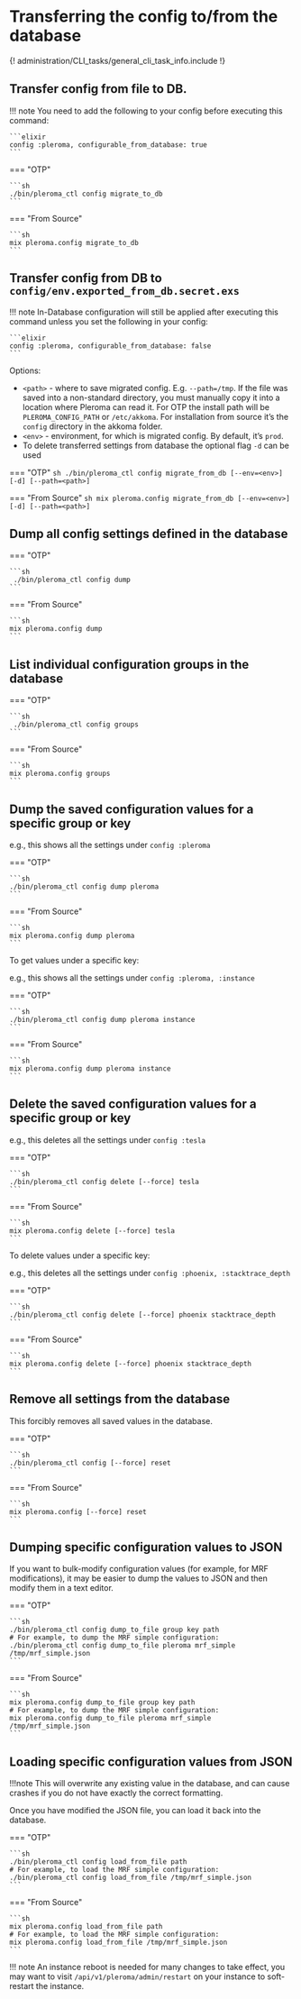# Transferring the config to/from the database

{! administration/CLI_tasks/general_cli_task_info.include !}

## Transfer config from file to DB.

!!! note
    You need to add the following to your config before executing this command:

    ```elixir
    config :pleroma, configurable_from_database: true
    ```

=== "OTP"

    ```sh
    ./bin/pleroma_ctl config migrate_to_db
    ```

=== "From Source"

    ```sh
    mix pleroma.config migrate_to_db
    ```

## Transfer config from DB to `config/env.exported_from_db.secret.exs`

!!! note
    In-Database configuration will still be applied after executing this command unless you set the following in your config:

    ```elixir
    config :pleroma, configurable_from_database: false
    ```

Options:

- `<path>` - where to save migrated config. E.g. `--path=/tmp`. If the file was saved into a non-standard directory, you must manually copy it into a location where Pleroma can read it. For OTP the install path will be `PLEROMA_CONFIG_PATH` or `/etc/akkoma`. For installation from source it’s the `config` directory in the akkoma folder.
- `<env>` - environment, for which is migrated config. By default, it’s `prod`.
- To delete transferred settings from database the optional flag `-d` can be used

=== "OTP"
    ```sh
     ./bin/pleroma_ctl config migrate_from_db [--env=<env>] [-d] [--path=<path>]
    ```

=== "From Source"
    ```sh
    mix pleroma.config migrate_from_db [--env=<env>] [-d] [--path=<path>]
    ```

## Dump all config settings defined in the database

=== "OTP"

    ```sh
     ./bin/pleroma_ctl config dump
    ```

=== "From Source"

    ```sh
    mix pleroma.config dump
    ```

## List individual configuration groups in the database

=== "OTP"

    ```sh
     ./bin/pleroma_ctl config groups
    ```

=== "From Source"

    ```sh
    mix pleroma.config groups
    ```

## Dump the saved configuration values for a specific group or key

e.g., this shows all the settings under `config :pleroma`

=== "OTP"

    ```sh
    ./bin/pleroma_ctl config dump pleroma
    ```

=== "From Source"

    ```sh
    mix pleroma.config dump pleroma
    ```

To get values under a specific key:

e.g., this shows all the settings under `config :pleroma, :instance`

=== "OTP"

    ```sh
    ./bin/pleroma_ctl config dump pleroma instance
    ```

=== "From Source"

    ```sh
    mix pleroma.config dump pleroma instance
    ```

## Delete the saved configuration values for a specific group or key

e.g., this deletes all the settings under `config :tesla`

=== "OTP"

    ```sh
    ./bin/pleroma_ctl config delete [--force] tesla
    ```

=== "From Source"

    ```sh
    mix pleroma.config delete [--force] tesla
    ```

To delete values under a specific key:

e.g., this deletes all the settings under `config :phoenix, :stacktrace_depth`

=== "OTP"

    ```sh
    ./bin/pleroma_ctl config delete [--force] phoenix stacktrace_depth
    ```

=== "From Source"

    ```sh
    mix pleroma.config delete [--force] phoenix stacktrace_depth
    ```

## Remove all settings from the database

This forcibly removes all saved values in the database.

=== "OTP"

    ```sh
    ./bin/pleroma_ctl config [--force] reset
    ```

=== "From Source"

    ```sh
    mix pleroma.config [--force] reset
    ```

## Dumping specific configuration values to JSON

If you want to bulk-modify configuration values (for example, for MRF modifications),
it may be easier to dump the values to JSON and then modify them in a text editor.

=== "OTP"

    ```sh
    ./bin/pleroma_ctl config dump_to_file group key path
    # For example, to dump the MRF simple configuration:
    ./bin/pleroma_ctl config dump_to_file pleroma mrf_simple /tmp/mrf_simple.json
    ```

=== "From Source"

    ```sh
    mix pleroma.config dump_to_file group key path
    # For example, to dump the MRF simple configuration:
    mix pleroma.config dump_to_file pleroma mrf_simple /tmp/mrf_simple.json
    ```

## Loading specific configuration values from JSON

!!!note
    This will overwrite any existing value in the database, and can
    cause crashes if you do not have exactly the correct formatting.

Once you have modified the JSON file, you can load it back into the database.

=== "OTP"

    ```sh
    ./bin/pleroma_ctl config load_from_file path
    # For example, to load the MRF simple configuration:
    ./bin/pleroma_ctl config load_from_file /tmp/mrf_simple.json
    ```

=== "From Source"

    ```sh
    mix pleroma.config load_from_file path
    # For example, to load the MRF simple configuration:
    mix pleroma.config load_from_file /tmp/mrf_simple.json
    ```

!!! note
    An instance reboot is needed for many changes to take effect,
    you may want to visit `/api/v1/pleroma/admin/restart` on your instance
    to soft-restart the instance.
